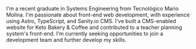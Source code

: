 ---
---
I'm a recent graduate in Systems Engineering from Tecnológico Mario Molina. I'm passionate about front-end web development, with experience using Astro, TypeScript, and Sanity.io CMS. I've built a CMS-enabled website for Keto Bakery & Coffee and contributed to a teacher planning system's front-end. I'm currently seeking opportunities to join a development team and further develop my skills.